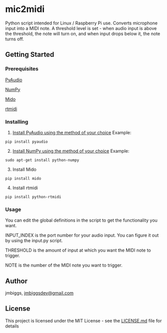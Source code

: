 # mic2midi

Python script intended for Linux / Raspberry Pi use.  Converts microphone input into a MIDI note.  A threshold level is set - when audio input is above the threshold, the note will turn on, and when input drops below it, the note turns off.

## Getting Started

### Prerequisites

[PyAudio](https://people.csail.mit.edu/hubert/pyaudio)

[NumPy](http://www.numpy.org/)

[Mido](https://github.com/mido/mido)

[rtmidi](https://github.com/thestk/rtmidi)

### Installing

1. [Install PyAudio using the method of your choice](https://people.csail.mit.edu/hubert/pyaudio)
Example:
```
pip install pyaudio
```

2. [Install NumPy using the method of your choice](https://www.scipy.org/install.html)
Example:
```
sudo apt-get install python-numpy
```

3. Install Mido
```
pip install mido
```

4. Install rtmidi
```
pip install python-rtmidi
```

### Usage

You can edit the global definitions in the script to get the functionality you want.

INPUT_INDEX is the port number for your audio input.  You can figure it out by using the input.py script.

THRESHOLD is the amount of input at which you want the MIDI note to trigger.

NOTE is the number of the MIDI note you want to trigger.


## Author

jmbiggs, [jmbiggsdev@gmail.com](mailto:jmbiggsdev@gmail.com)

## License

This project is licensed under the MIT License - see the [LICENSE.md](LICENSE.md) file for details

